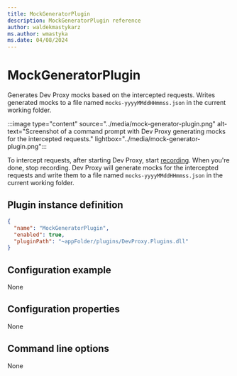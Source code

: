 ```yaml
---
title: MockGeneratorPlugin
description: MockGeneratorPlugin reference
author: waldekmastykarz
ms.author: wmastyka
ms.date: 04/08/2024
---
```


# MockGeneratorPlugin

Generates Dev Proxy mocks based on the intercepted requests. Writes generated mocks to a file named `mocks-yyyyMMddHHmmss.json` in the current working folder.

:::image type="content" source="../media/mock-generator-plugin.png" alt-text="Screenshot of a command prompt with Dev Proxy generating mocks for the intercepted requests." lightbox="../media/mock-generator-plugin.png":::

To intercept requests, after starting Dev Proxy, start [recording](../how-to/record-and-export-proxy-activity.md). When you're done, stop recording. Dev Proxy will generate mocks for the intercepted requests and write them to a file named `mocks-yyyyMMddHHmmss.json` in the current working folder.

## Plugin instance definition

```json
{
  "name": "MockGeneratorPlugin",
  "enabled": true,
  "pluginPath": "~appFolder/plugins/DevProxy.Plugins.dll"
}
```

## Configuration example

None

## Configuration properties

None

## Command line options

None
